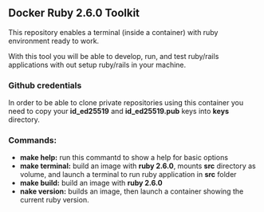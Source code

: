 ## Docker Ruby 2.6.0 Toolkit
This repository enables a terminal (inside a container) with ruby environment ready to work.

With this tool you will be able to develop, run, and test ruby/rails applications with out setup ruby/rails in your machine.

### Github credentials ###

In order to be able to clone private repositories using this container you need to copy your **id_ed25519** and **id_ed25519.pub** keys into **keys** directory.

### Commands: ##


* **make help:** run this commantd to show a help for basic options
* **make terminal:** build an image with **ruby 2.6.0**, mounts **src** directory as volume, and launch a terminal to run ruby application in **src** folder
* **make build:** build an image with **ruby 2.6.0**
* **nake version:** builds an image, then launch a container showing the current ruby version.
